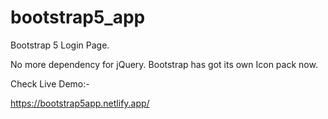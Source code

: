 # bootstrap5_app
Bootstrap 5 Login Page.

No more dependency for jQuery.
Bootstrap has got its own Icon pack now.

Check Live Demo:-

https://bootstrap5app.netlify.app/
